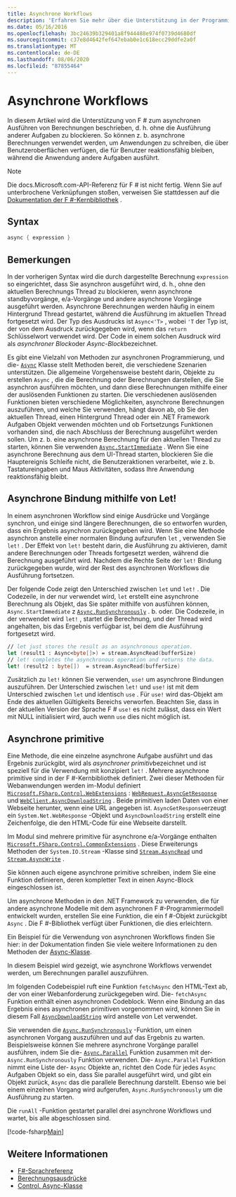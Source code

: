 ```yaml
---
title: Asynchrone Workflows
description: 'Erfahren Sie mehr über die Unterstützung in der Programmiersprache F # zum asynchronen Ausführen von Berechnungen, die ohne Blockierung der Ausführung anderer Aufgaben ausgeführt werden.'
ms.date: 05/16/2016
ms.openlocfilehash: 3bc24639b329401a8f944488e974f0739d4680df
ms.sourcegitcommit: c37e8d4642fef647ebab0e1c618ecc29ddfe2a0f
ms.translationtype: MT
ms.contentlocale: de-DE
ms.lasthandoff: 08/06/2020
ms.locfileid: "87855464"
---
```

# <a name="asynchronous-workflows"></a>Asynchrone Workflows

In diesem Artikel wird die Unterstützung von F # zum asynchronen Ausführen von Berechnungen beschrieben, d. h. ohne die Ausführung anderer Aufgaben zu blockieren. So können z. b. asynchrone Berechnungen verwendet werden, um Anwendungen zu schreiben, die über Benutzeroberflächen verfügen, die für Benutzer reaktionsfähig bleiben, während die Anwendung andere Aufgaben ausführt.

> [!NOTE]
> Die docs.Microsoft.com-API-Referenz für F # ist nicht fertig. Wenn Sie auf unterbrochene Verknüpfungen stoßen, verweisen Sie stattdessen auf die [Dokumentation der F #-Kernbibliothek](https://fsharp.github.io/fsharp-core-docs/) .

## <a name="syntax"></a>Syntax

```fsharp
async { expression }
```

## <a name="remarks"></a>Bemerkungen

In der vorherigen Syntax wird die durch dargestellte Berechnung `expression` so eingerichtet, dass Sie asynchron ausgeführt wird, d. h., ohne den aktuellen Berechnungs Thread zu blockieren, wenn asynchrone standbyvorgänge, e/a-Vorgänge und andere asynchrone Vorgänge ausgeführt werden. Asynchrone Berechnungen werden häufig in einem Hintergrund Thread gestartet, während die Ausführung im aktuellen Thread fortgesetzt wird. Der Typ des Ausdrucks ist `Async<'T>` , wobei `'T` der Typ ist, der von dem Ausdruck zurückgegeben wird, wenn das `return` Schlüsselwort verwendet wird. Der Code in einem solchen Ausdruck wird als *asynchroner Block*oder *Async-Block*bezeichnet.

Es gibt eine Vielzahl von Methoden zur asynchronen Programmierung, und die- [`Async`](https://msdn.microsoft.com/library/03eb4d12-a01a-4565-a077-5e83f17cf6f7) Klasse stellt Methoden bereit, die verschiedene Szenarien unterstützen. Die allgemeine Vorgehensweise besteht darin, Objekte zu erstellen `Async` , die die Berechnung oder Berechnungen darstellen, die Sie asynchron ausführen möchten, und dann diese Berechnungen mithilfe einer der auslösenden Funktionen zu starten. Die verschiedenen auslösenden Funktionen bieten verschiedene Möglichkeiten, asynchrone Berechnungen auszuführen, und welche Sie verwenden, hängt davon ab, ob Sie den aktuellen Thread, einen Hintergrund Thread oder ein .NET Framework Aufgaben Objekt verwenden möchten und ob Fortsetzungs Funktionen vorhanden sind, die nach Abschluss der Berechnung ausgeführt werden sollen. Um z. b. eine asynchrone Berechnung für den aktuellen Thread zu starten, können Sie verwenden [`Async.StartImmediate`](https://msdn.microsoft.com/library/2f71d1cc-187f-48cf-ac66-e7fda41c46e3) . Wenn Sie eine asynchrone Berechnung aus dem UI-Thread starten, blockieren Sie die Hauptereignis Schleife nicht, die Benutzeraktionen verarbeitet, wie z. b. Tastatureingaben und Maus Aktivitäten, sodass Ihre Anwendung reaktionsfähig bleibt.

## <a name="asynchronous-binding-by-using-let"></a>Asynchrone Bindung mithilfe von Let!

In einem asynchronen Workflow sind einige Ausdrücke und Vorgänge synchron, und einige sind längere Berechnungen, die so entworfen wurden, dass ein Ergebnis asynchron zurückgegeben wird. Wenn Sie eine Methode asynchron anstelle einer normalen Bindung aufzurufen `let` , verwenden Sie `let!` . Der Effekt von `let!` besteht darin, die Ausführung zu aktivieren, damit andere Berechnungen oder Threads fortgesetzt werden, während die Berechnung ausgeführt wird. Nachdem die Rechte Seite der `let!` Bindung zurückgegeben wurde, wird der Rest des asynchronen Workflows die Ausführung fortsetzen.

Der folgende Code zeigt den Unterschied zwischen `let` und `let!` . Die Codezeile, in der nur verwendet wird, `let` erstellt eine asynchrone Berechnung als Objekt, das Sie später mithilfe von ausführen können, `Async.StartImmediate` z [`Async.RunSynchronously`](https://msdn.microsoft.com/library/0a6663a9-50f2-4d38-8bf3-cefd1a51fd6b) . b. oder. Die Codezeile, in der verwendet wird `let!` , startet die Berechnung, und der Thread wird angehalten, bis das Ergebnis verfügbar ist, bei dem die Ausführung fortgesetzt wird.

```fsharp
// let just stores the result as an asynchronous operation.
let (result1 : Async<byte[]>) = stream.AsyncRead(bufferSize)
// let! completes the asynchronous operation and returns the data.
let! (result2 : byte[])  = stream.AsyncRead(bufferSize)
```

Zusätzlich zu `let!` können Sie verwenden, `use!` um asynchrone Bindungen auszuführen. Der Unterschied zwischen `let!` und `use!` ist mit dem Unterschied zwischen `let` und identisch `use` . Für `use!` wird das-Objekt am Ende des aktuellen Gültigkeits Bereichs verworfen. Beachten Sie, dass in der aktuellen Version der Sprache F # `use!` es nicht zulässt, dass ein Wert mit NULL initialisiert wird, auch wenn `use` dies nicht möglich ist.

## <a name="asynchronous-primitives"></a>Asynchrone primitive

Eine Methode, die eine einzelne asynchrone Aufgabe ausführt und das Ergebnis zurückgibt, wird als *asynchroner primitiv*bezeichnet und ist speziell für die Verwendung mit konzipiert `let!` . Mehrere asynchrone primitive sind in der F #-Kernbibliothek definiert. Zwei dieser Methoden für Webanwendungen werden im-Modul definiert [`Microsoft.FSharp.Control.WebExtensions`](https://msdn.microsoft.com/library/95ef17bc-ee3f-44ba-8a11-c90fcf4cf003) : [`WebRequest.AsyncGetResponse`](https://msdn.microsoft.com/library/09a60c31-e6e2-4b5c-ad23-92a86e50060c) und [`WebClient.AsyncDownloadString`](https://msdn.microsoft.com/library/8a85a9b7-f712-4cac-a0ce-0a797f8ea32a) . Beide primitiven laden Daten von einer Webseite herunter, wenn eine URL angegeben ist. `AsyncGetResponse`erzeugt ein `System.Net.WebResponse` -Objekt und `AsyncDownloadString` erstellt eine Zeichenfolge, die den HTML-Code für eine Webseite darstellt.

Im Modul sind mehrere primitive für asynchrone e/a-Vorgänge enthalten [`Microsoft.FSharp.Control.CommonExtensions`](https://msdn.microsoft.com/library/2edb67cb-6814-4a30-849f-b6dbdd042396) . Diese Erweiterungs Methoden der `System.IO.Stream` -Klasse sind [`Stream.AsyncRead`](https://msdn.microsoft.com/library/85698aaa-bdda-47e6-abed-3730f59fda5e) und [`Stream.AsyncWrite`](https://msdn.microsoft.com/library/1b0a2751-e42a-47e1-bd27-020224adc618) .

Sie können auch eigene asynchrone primitive schreiben, indem Sie eine Funktion definieren, deren kompletter Text in einen Async-Block eingeschlossen ist.

Um asynchrone Methoden in den .NET Framework zu verwenden, die für andere asynchrone Modelle mit dem asynchronen F #-Programmiermodell entwickelt wurden, erstellen Sie eine Funktion, die ein f #-Objekt zurückgibt `Async` . Die F #-Bibliothek verfügt über Funktionen, die dies erleichtern.

Ein Beispiel für die Verwendung von asynchronen Workflows finden Sie hier: in der Dokumentation finden Sie viele weitere Informationen zu den Methoden der [Async-Klasse](https://msdn.microsoft.com/library/03eb4d12-a01a-4565-a077-5e83f17cf6f7).

In diesem Beispiel wird gezeigt, wie asynchrone Workflows verwendet werden, um Berechnungen parallel auszuführen.

Im folgenden Codebeispiel ruft eine Funktion `fetchAsync` den HTML-Text ab, der von einer Webanforderung zurückgegeben wird. Die- `fetchAsync` Funktion enthält einen asynchronen Codeblock. Wenn eine Bindung an das Ergebnis eines asynchronen primitiven vorgenommen wird, können Sie in diesem Fall [`AsyncDownloadString`](https://msdn.microsoft.com/library/8a85a9b7-f712-4cac-a0ce-0a797f8ea32a) wird anstelle von Let verwendet.

Sie verwenden die [`Async.RunSynchronously`](https://msdn.microsoft.com/library/0a6663a9-50f2-4d38-8bf3-cefd1a51fd6b) -Funktion, um einen asynchronen Vorgang auszuführen und auf das Ergebnis zu warten. Beispielsweise können Sie mehrere asynchrone Vorgänge parallel ausführen, indem Sie die- [`Async.Parallel`](https://msdn.microsoft.com/library/aa9b0355-2d55-4858-b943-cbe428de9dc4) Funktion zusammen mit der- `Async.RunSynchronously` Funktion verwenden. Die- `Async.Parallel` Funktion nimmt eine Liste der- `Async` Objekte an, richtet den Code für jedes `Async` Aufgaben Objekt so ein, dass Sie parallel ausgeführt wird, und gibt ein Objekt zurück, `Async` das die parallele Berechnung darstellt. Ebenso wie bei einem einzelnen Vorgang wird aufgerufen, `Async.RunSynchronously` um die Ausführung zu starten.

Die `runAll` -Funktion gestartet parallel drei asynchrone Workflows und wartet, bis alle abgeschlossen sind.

[!code-fsharp[Main](~/samples/snippets/fsharp/lang-ref-2/snippet8003.fs)]

## <a name="see-also"></a>Weitere Informationen

- [F#-Sprachreferenz](index.md)
- [Berechnungsausdrücke](computation-expressions.md)
- [Control. Async-Klasse](https://msdn.microsoft.com/visualfsharpdocs/conceptual/control.async-class-%5bfsharp%5d)
